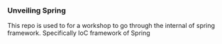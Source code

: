 ### Unveiling Spring
This repo is used to for a workshop to go through the internal of spring framework. Specifically IoC framework of Spring
